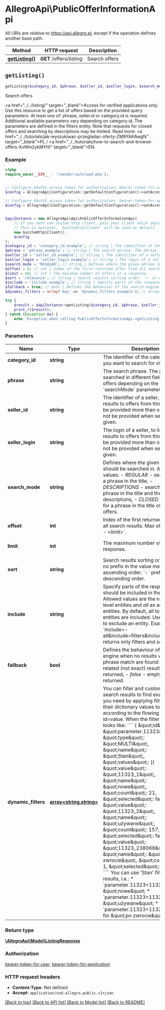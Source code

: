 # AllegroApi\PublicOfferInformationApi

All URIs are relative to https://api.allegro.pl, except if the operation defines another base path.

| Method | HTTP request | Description |
| ------------- | ------------- | ------------- |
| [**getListing()**](PublicOfferInformationApi.md#getListing) | **GET** /offers/listing | Search offers |


## `getListing()`

```php
getListing($category_id, $phrase, $seller_id, $seller_login, $search_mode, $offset, $limit, $sort, $include, $fallback, $dynamic_filters): \AllegroApi\Model\ListingResponse
```

Search offers

<a href=\"../../listing/\" target=\"_blank\">Access for verified applications only</a>. Use this resource to get a list of offers based on the provided query parameters. At least one of: phrase, seller.id or category.id is required. Additional available parameters vary depending on category.id. The parameters are defined in the filters entity.  Note that requests for closed offers and searching by descriptions may be limited.  Read more: <a href=\"../../tutorials/jak-wyszukiwac-przegladac-oferty-ZM9YAKAwgfk\" target=\"_blank\">PL</a> / <a href=\"../../tutorials/how-to-search-and-browse-offers-XxWm2ykMYHl\" target=\"_blank\">EN</a>.

### Example

```php
<?php
require_once(__DIR__ . '/vendor/autoload.php');


// Configure OAuth2 access token for authorization: bearer-token-for-user
$config = AllegroApi\Configuration::getDefaultConfiguration()->setAccessToken('YOUR_ACCESS_TOKEN');

// Configure OAuth2 access token for authorization: bearer-token-for-application
$config = AllegroApi\Configuration::getDefaultConfiguration()->setAccessToken('YOUR_ACCESS_TOKEN');


$apiInstance = new AllegroApi\Api\PublicOfferInformationApi(
    // If you want use custom http client, pass your client which implements `GuzzleHttp\ClientInterface`.
    // This is optional, `GuzzleHttp\Client` will be used as default.
    new GuzzleHttp\Client(),
    $config
);
$category_id = 'category_id_example'; // string | The identifier of the category, where you want to search for offers.
$phrase = 'phrase_example'; // string | The search phrase. The phrase is searched in different fields of the offers depending on the value of the `searchMode` parameter.
$seller_id = 'seller_id_example'; // string | The identifier of a seller, to limit the results to offers from this seller. May be provided more than once. Should not be provided when seller.login is given.
$seller_login = 'seller_login_example'; // string | The login of a seller, to limit the results to offers from this seller. May be provided more than once. Should not be provided when seller.id is given.
$search_mode = 'REGULAR'; // string | Defines where the given phrase should be searched in. Allowed values:    - *REGULAR* - searching for a phrase in the title,   - *DESCRIPTIONS* - searching for a phrase in the title and the descriptions,   - *CLOSED* - searching for a phrase in the title of closed offers.
$offset = 0; // int | Index of the first returned offer from all search results. Max offset is `600 - <limit>`.
$limit = 60; // int | The maximum number of offers in a response.
$sort = 'relevance'; // string | Search results sorting order. `+` or no prefix in the value means ascending order. `-` prefix means descending order.
$include = 'include_example'; // string | Specify parts of the response that should be included in the output. Allowed values are the names of top level entities and *all* as an alias to all entities. By default, all top level entities are included. Use `-` prefix to exclude an entity. Example: `include=-all&include=filters&include=sort` - returns only filters and sort entities.
$fallback = true; // bool | Defines the behaviour of the search engine when no results with exact phrase match are found:    - *true* - related (not exact) results are returned,   - *false* - empty results are returned.
$dynamic_filters = array('key' => 'dynamic_filters_example'); // array<string,string> | You can filter and customize your search results to find exactly what you need by applying filters ids and their dictionary values to query according to the flowing pattern: id=value. When the filter definition looks like:   ````     {       \"id\": \"parameter.11323\",       \"type\": \"MULTI\",       \"name\": \"Stan\",       \"values\": [{           \"value\": \"11323_1\",           \"name\": \"nowe\",           \"count\": 21,           \"selected\": false         },         {           \"value\": \"11323_2\",           \"name\": \"używane\",           \"count\": 157,           \"selected\": false         },         {           \"value\": \"11323_238066\",           \"name\": \"po zwrocie\",           \"count\": 1,           \"selected\": false         }       ]     }   ```` You can use 'Stan' filter to query results, i.e.:   * `parameter.11323=11323_1` for \"nowe\"   * `parameter.11323=11323_2` for \"używane\"   * `parameter.11323=11323_238066` for \"po zwrocie\".

try {
    $result = $apiInstance->getListing($category_id, $phrase, $seller_id, $seller_login, $search_mode, $offset, $limit, $sort, $include, $fallback, $dynamic_filters);
    print_r($result);
} catch (Exception $e) {
    echo 'Exception when calling PublicOfferInformationApi->getListing: ', $e->getMessage(), PHP_EOL;
}
```

### Parameters

| Name | Type | Description  | Notes |
| ------------- | ------------- | ------------- | ------------- |
| **category_id** | **string**| The identifier of the category, where you want to search for offers. | [optional] |
| **phrase** | **string**| The search phrase. The phrase is searched in different fields of the offers depending on the value of the &#x60;searchMode&#x60; parameter. | [optional] |
| **seller_id** | **string**| The identifier of a seller, to limit the results to offers from this seller. May be provided more than once. Should not be provided when seller.login is given. | [optional] |
| **seller_login** | **string**| The login of a seller, to limit the results to offers from this seller. May be provided more than once. Should not be provided when seller.id is given. | [optional] |
| **search_mode** | **string**| Defines where the given phrase should be searched in. Allowed values:    - *REGULAR* - searching for a phrase in the title,   - *DESCRIPTIONS* - searching for a phrase in the title and the descriptions,   - *CLOSED* - searching for a phrase in the title of closed offers. | [optional] [default to &#39;REGULAR&#39;] |
| **offset** | **int**| Index of the first returned offer from all search results. Max offset is &#x60;600 - &lt;limit&gt;&#x60;. | [optional] [default to 0] |
| **limit** | **int**| The maximum number of offers in a response. | [optional] [default to 60] |
| **sort** | **string**| Search results sorting order. &#x60;+&#x60; or no prefix in the value means ascending order. &#x60;-&#x60; prefix means descending order. | [optional] [default to &#39;relevance&#39;] |
| **include** | **string**| Specify parts of the response that should be included in the output. Allowed values are the names of top level entities and *all* as an alias to all entities. By default, all top level entities are included. Use &#x60;-&#x60; prefix to exclude an entity. Example: &#x60;include&#x3D;-all&amp;include&#x3D;filters&amp;include&#x3D;sort&#x60; - returns only filters and sort entities. | [optional] |
| **fallback** | **bool**| Defines the behaviour of the search engine when no results with exact phrase match are found:    - *true* - related (not exact) results are returned,   - *false* - empty results are returned. | [optional] [default to true] |
| **dynamic_filters** | [**array<string,string>**](../Model/string.md)| You can filter and customize your search results to find exactly what you need by applying filters ids and their dictionary values to query according to the flowing pattern: id&#x3D;value. When the filter definition looks like:   &#x60;&#x60;&#x60;&#x60;     {       \&quot;id\&quot;: \&quot;parameter.11323\&quot;,       \&quot;type\&quot;: \&quot;MULTI\&quot;,       \&quot;name\&quot;: \&quot;Stan\&quot;,       \&quot;values\&quot;: [{           \&quot;value\&quot;: \&quot;11323_1\&quot;,           \&quot;name\&quot;: \&quot;nowe\&quot;,           \&quot;count\&quot;: 21,           \&quot;selected\&quot;: false         },         {           \&quot;value\&quot;: \&quot;11323_2\&quot;,           \&quot;name\&quot;: \&quot;używane\&quot;,           \&quot;count\&quot;: 157,           \&quot;selected\&quot;: false         },         {           \&quot;value\&quot;: \&quot;11323_238066\&quot;,           \&quot;name\&quot;: \&quot;po zwrocie\&quot;,           \&quot;count\&quot;: 1,           \&quot;selected\&quot;: false         }       ]     }   &#x60;&#x60;&#x60;&#x60; You can use &#39;Stan&#39; filter to query results, i.e.:   * &#x60;parameter.11323&#x3D;11323_1&#x60; for \&quot;nowe\&quot;   * &#x60;parameter.11323&#x3D;11323_2&#x60; for \&quot;używane\&quot;   * &#x60;parameter.11323&#x3D;11323_238066&#x60; for \&quot;po zwrocie\&quot;. | [optional] |

### Return type

[**\AllegroApi\Model\ListingResponse**](../Model/ListingResponse.md)

### Authorization

[bearer-token-for-user](../../README.md#bearer-token-for-user), [bearer-token-for-application](../../README.md#bearer-token-for-application)

### HTTP request headers

- **Content-Type**: Not defined
- **Accept**: `application/vnd.allegro.public.v1+json`

[[Back to top]](#) [[Back to API list]](../../README.md#endpoints)
[[Back to Model list]](../../README.md#models)
[[Back to README]](../../README.md)

